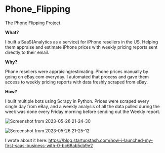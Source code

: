 # Phone_Flipping
The Phone Flipping Project

**What?**

I built a SaaS(Analytics as a service) for iPhone resellers in the US. 
Helping them appraise and estimate iPhone prices with weekly pricing reports sent directly to their email.

**Why?**

Phone resellers were appraising/estimating iPhone prices manually by going on eBay.com everyday.
I automated that process and gave them access to weekly pricing reports with data freshly scraped from eBay.

**How?**

I built multiple bots using Scrapy in Python.
Prices were scraped every single day from eBay, and a weekly analysis of all the data pulled during the week was done every Friday morning before sending out the Weekly report.


![Screenshot from 2023-05-26 21-24-30](https://github.com/tanweerali/Phone_Flipping/assets/21012014/0cfbcc7e-78f2-46d6-a8d7-1a50a31a4755)

![Screenshot from 2023-05-26 21-25-12](https://github.com/tanweerali/Phone_Flipping/assets/21012014/ecdc4c32-f4f1-4af4-bb28-ca5ea1d8f17e)


I wrote about it here: https://blog.startupstash.com/how-i-launched-my-first-saas-business-with-0-bc68ab5cb9e2
